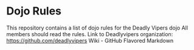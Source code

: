 Dojo Rules
==========

This repository contains a list of dojo rules for the Deadly Vipers dojo
All members should read the rules.
Link to Deadlyvipers organization: https://github.com/deadlyvipers
Wiki - GitHub Flavored Markdown

